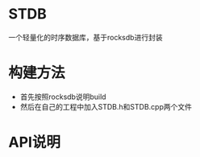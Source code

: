 # STDB
一个轻量化的时序数据库，基于rocksdb进行封装

# 构建方法
- 首先按照rocksdb说明build
- 然后在自己的工程中加入STDB.h和STDB.cpp两个文件

# API说明

